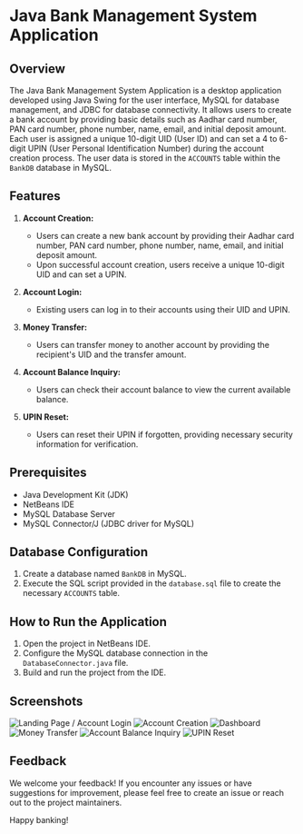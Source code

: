 # Java Bank Management System Application

## Overview

The Java Bank Management System Application is a desktop application developed using Java Swing for the user interface, MySQL for database management, and JDBC for database connectivity. It allows users to create a bank account by providing basic details such as Aadhar card number, PAN card number, phone number, name, email, and initial deposit amount. Each user is assigned a unique 10-digit UID (User ID) and can set a 4 to 6-digit UPIN (User Personal Identification Number) during the account creation process. The user data is stored in the `ACCOUNTS` table within the `BankDB` database in MySQL.

## Features

1. **Account Creation:**
   - Users can create a new bank account by providing their Aadhar card number, PAN card number, phone number, name, email, and initial deposit amount.
   - Upon successful account creation, users receive a unique 10-digit UID and can set a UPIN.

2. **Account Login:**
   - Existing users can log in to their accounts using their UID and UPIN.

3. **Money Transfer:**
   - Users can transfer money to another account by providing the recipient's UID and the transfer amount.

4. **Account Balance Inquiry:**
   - Users can check their account balance to view the current available balance.

5. **UPIN Reset:**
   - Users can reset their UPIN if forgotten, providing necessary security information for verification.

## Prerequisites

- Java Development Kit (JDK)
- NetBeans IDE
- MySQL Database Server
- MySQL Connector/J (JDBC driver for MySQL)

## Database Configuration

1. Create a database named `BankDB` in MySQL.
2. Execute the SQL script provided in the `database.sql` file to create the necessary `ACCOUNTS` table.

## How to Run the Application

1. Open the project in NetBeans IDE.
2. Configure the MySQL database connection in the `DatabaseConnector.java` file.
3. Build and run the project from the IDE.

## Screenshots

![Landing Page / Account Login](./images/1.png)
![Account Creation](./images/2.png)
![Dashboard](./images/13.png)
![Money Transfer](./images/18.png)
![Account Balance Inquiry](./images/14.png)
![UPIN Reset](./images/8.png)

## Feedback

We welcome your feedback! If you encounter any issues or have suggestions for improvement, please feel free to create an issue or reach out to the project maintainers.

Happy banking!
